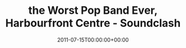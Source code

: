 ---
templateKey: event
guid: 08964ca2-6eab-11ea-99c5-002590d1d1b0
date: 2011-07-15T00:00:00+00:00
eventTime: '7 - 7:30pm'
title: the Worst Pop Band Ever, Harbourfront Centre - Soundclash
artist: the Worst Pop Band Ever
city: Toronto
venue: Harbourfront Centre - Soundclash
group: The Worst Pop Band Ever
guests: Eric St. Laurent, Sophia Perlman
---